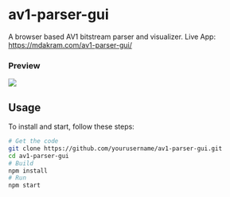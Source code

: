 # av1-parser-gui

A browser based AV1 bitstream parser and visualizer.
Live App: https://mdakram.com/av1-parser-gui/

### Preview
![](docs/output.gif)

## Usage

To install and start, follow these steps:

```bash
# Get the code
git clone https://github.com/yourusername/av1-parser-gui.git
cd av1-parser-gui
# Build
npm install
# Run
npm start
```